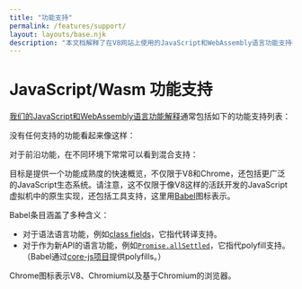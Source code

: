 ```yaml
---
title: "功能支持"
permalink: /features/support/
layout: layouts/base.njk
description: "本文档解释了在V8网站上使用的JavaScript和WebAssembly语言功能支持列表。"
---
```

# JavaScript/Wasm 功能支持

[我们的JavaScript和WebAssembly语言功能解释](/features)通常包括如下的功能支持列表：

<feature-support chrome="71"
                 firefox="65"
                 safari="12"
                 nodejs="12"
                 babel="yes"></feature-support>

没有任何支持的功能看起来像这样：

<feature-support chrome="no"
                 firefox="no"
                 safari="no"
                 nodejs="no"
                 babel="no"></feature-support>

对于前沿功能，在不同环境下常常可以看到混合支持：

<feature-support chrome="partial"
                 firefox="yes"
                 safari="yes"
                 nodejs="no"
                 babel="yes"></feature-support>

目标是提供一个功能成熟度的快速概览，不仅限于V8和Chrome，还包括更广泛的JavaScript生态系统。请注意，这不仅限于像V8这样的活跃开发的JavaScript虚拟机中的原生实现，还包括工具支持，这里用[Babel](https://babeljs.io/)图标表示。

<!--truncate-->
Babel条目涵盖了多种含义：

- 对于语法语言功能，例如[class fields](/features/class-fields)，它指代转译支持。
- 对于作为新API的语言功能，例如[`Promise.allSettled`](/features/promise-combinators#promise.allsettled)，它指代polyfill支持。（Babel通过[core-js项目](https://github.com/zloirock/core-js)提供polyfills。）

Chrome图标表示V8、Chromium以及基于Chromium的浏览器。
